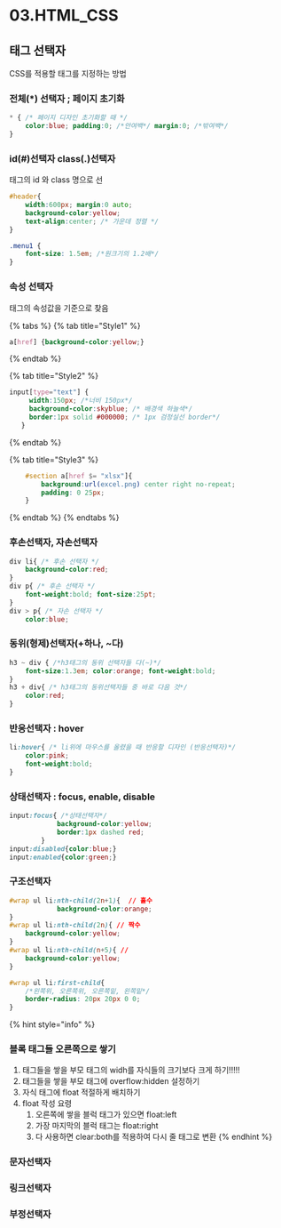 # 03.HTML\_CSS

## 태그 선택자

CSS를 적용할 태그를 지정하는 방법

### 전체\(\*\) 선택자 ; 페이지 초기화

```css
* { /* 페이지 디자인 초기화할 때 */
    color:blue; padding:0; /*안여백*/ margin:0; /*밖여백*/
}
```

### id\(\#\)선택자 class\(.\)선택자

태그의 id 와  class 명으로 선

```css
#header{
    width:600px; margin:0 auto;
    background-color:yellow;
    text-align:center; /* 가운데 정렬 */
}

.menu1 {
    font-size: 1.5em; /*원크기의 1.2배*/
}
```

### 속성 선택자

태그의 속성값을 기준으로 찾음

{% tabs %}
{% tab title="Style1" %}
```css
a[href] {background-color:yellow;}
```
{% endtab %}

{% tab title="Style2" %}
```css
input[type="text"] {
     width:150px; /*너비 150px*/
     background-color:skyblue; /* 배경색 하늘색*/
     border:1px solid #000000; /* 1px 검정실선 border*/
   }

```
{% endtab %}

{% tab title="Style3" %}
```css
    #section a[href $= "xlsx"]{
        background:url(excel.png) center right no-repeat;
        padding: 0 25px;
    }

```
{% endtab %}
{% endtabs %}

### 후손선택자, 자손선택자

```css
div li{ /* 후손 선택자 */
    background-color:red;
}
div p{ /* 후손 선택자 */
    font-weight:bold; font-size:25pt;
}
div > p{ /* 자손 선택자 */
    color:blue;

```

### 동위\(형제\)선택자\(+하나, ~다\)

```css
h3 ~ div { /*h3태그의 동위 선택자들 다(~)*/
    font-size:1.3em; color:orange; font-weight:bold;
}
h3 + div{ /* h3태그의 동위선택자들 중 바로 다음 것*/
    color:red;
}
```

### 반응선택자 : hover

```css
li:hover{ /* li위에 마우스를 올렸을 때 반응할 디자인 (반응선택자)*/
    color:pink;
    font-weight:bold; 
}
```

### 상태선택자 : focus, enable, disable

```css
input:focus{ /*상태선택자*/
            background-color:yellow;
            border:1px dashed red;
        }
input:disabled{color:blue;}
input:enabled{color:green;}
```

### 구조선택자

```css
#wrap ul li:nth-child(2n+1){  // 홀수
            background-color:orange;
}
#wrap ul li:nth-child(2n){ // 짝수
    background-color:yellow;
}
#wrap ul li:nth-child(n+5){ // 
    background-color:yellow;
}

#wrap ul li:first-child{   
    /*왼쪽위, 오른쪽위, 오른쪽밑, 왼쪽밑*/
    border-radius: 20px 20px 0 0;
}
```

{% hint style="info" %}
### 블록 태그들 오른쪽으로 쌓기

1. 태그들을 쌓을 부모 태그의 widh를 자식들의 크기보다 크게 하기!!!!!
2. 태그들을 쌓을 부모 태그에 overflow:hidden 설정하기
3. 자식 태그에 float 적절하게 배치하기
4. float 작성 요령
   1. 오른쪽에 쌓을 블럭 태그가 있으면 float:left
   2. 가장 마지막의 블럭 태그는 float:right
   3. 다 사용하면 clear:both를 적용하여 다시 줄 태그로 변환
{% endhint %}

### 문자선택자



### 링크선택자

### 부정선택자

